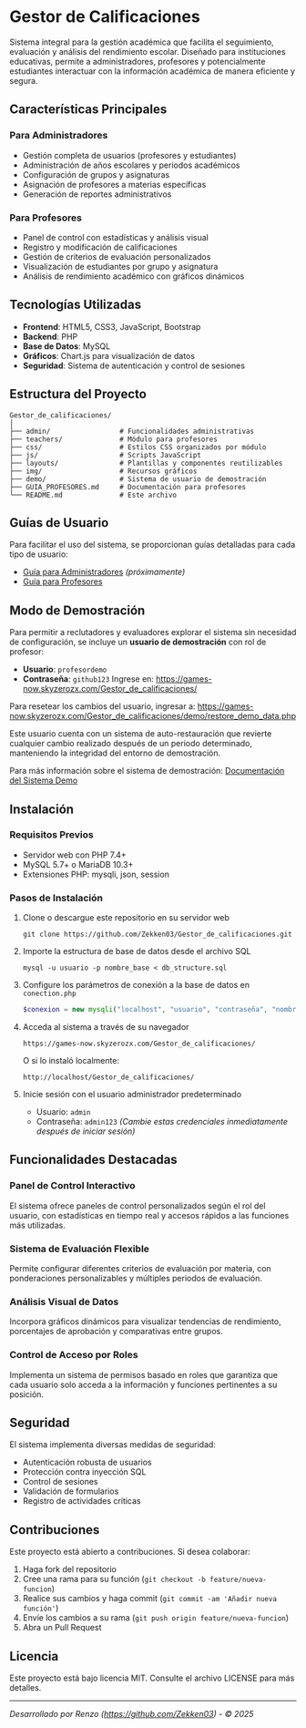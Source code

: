 # Gestor de Calificaciones

Sistema integral para la gestión académica que facilita el seguimiento, evaluación y análisis del rendimiento escolar. Diseñado para instituciones educativas, permite a administradores, profesores y potencialmente estudiantes interactuar con la información académica de manera eficiente y segura.


## Características Principales

### Para Administradores
- Gestión completa de usuarios (profesores y estudiantes)
- Administración de años escolares y periodos académicos
- Configuración de grupos y asignaturas
- Asignación de profesores a materias específicas
- Generación de reportes administrativos

### Para Profesores
- Panel de control con estadísticas y análisis visual
- Registro y modificación de calificaciones
- Gestión de criterios de evaluación personalizados
- Visualización de estudiantes por grupo y asignatura
- Análisis de rendimiento académico con gráficos dinámicos

## Tecnologías Utilizadas

- **Frontend**: HTML5, CSS3, JavaScript, Bootstrap
- **Backend**: PHP
- **Base de Datos**: MySQL
- **Gráficos**: Chart.js para visualización de datos
- **Seguridad**: Sistema de autenticación y control de sesiones

## Estructura del Proyecto

```
Gestor_de_calificaciones/
│
├── admin/                 # Funcionalidades administrativas
├── teachers/              # Módulo para profesores
├── css/                   # Estilos CSS organizados por módulo
├── js/                    # Scripts JavaScript
├── layouts/               # Plantillas y componentes reutilizables
├── img/                   # Recursos gráficos
├── demo/                  # Sistema de usuario de demostración
├── GUIA_PROFESORES.md     # Documentación para profesores
└── README.md              # Este archivo
```

## Guías de Usuario

Para facilitar el uso del sistema, se proporcionan guías detalladas para cada tipo de usuario:

- [Guía para Administradores](GUIA_ADMINISTRADORES.md) *(próximamente)*
- [Guía para Profesores](GUIA_PROFESORES.md)

## Modo de Demostración

Para permitir a reclutadores y evaluadores explorar el sistema sin necesidad de configuración, se incluye un **usuario de demostración** con rol de profesor:

- **Usuario**: `profesordemo`
- **Contraseña**: `github123`
Ingrese en: https://games-now.skyzerozx.com/Gestor_de_calificaciones/

Para resetear los cambios del usuario, ingresar a: https://games-now.skyzerozx.com/Gestor_de_calificaciones/demo/restore_demo_data.php

Este usuario cuenta con un sistema de auto-restauración que revierte cualquier cambio realizado después de un periodo determinado, manteniendo la integridad del entorno de demostración.

Para más información sobre el sistema de demostración:
[Documentación del Sistema Demo](demo/README.md)

## Instalación

### Requisitos Previos
- Servidor web con PHP 7.4+
- MySQL 5.7+ o MariaDB 10.3+
- Extensiones PHP: mysqli, json, session

### Pasos de Instalación

1. Clone o descargue este repositorio en su servidor web
   ```
   git clone https://github.com/Zekken03/Gestor_de_calificaciones.git
   ```

2. Importe la estructura de base de datos desde el archivo SQL
   ```
   mysql -u usuario -p nombre_base < db_structure.sql
   ```

3. Configure los parámetros de conexión a la base de datos en `conection.php`
   ```php
   $conexion = new mysqli("localhost", "usuario", "contraseña", "nombre_base");
   ```

4. Acceda al sistema a través de su navegador
   ```
   https://games-now.skyzerozx.com/Gestor_de_calificaciones/
   ```

   O si lo instaló localmente:
   ```
   http://localhost/Gestor_de_calificaciones/
   ```

5. Inicie sesión con el usuario administrador predeterminado
   - Usuario: `admin`
   - Contraseña: `admin123`
   *(Cambie estas credenciales inmediatamente después de iniciar sesión)*

## Funcionalidades Destacadas

### Panel de Control Interactivo
El sistema ofrece paneles de control personalizados según el rol del usuario, con estadísticas en tiempo real y accesos rápidos a las funciones más utilizadas.

### Sistema de Evaluación Flexible
Permite configurar diferentes criterios de evaluación por materia, con ponderaciones personalizables y múltiples periodos de evaluación.

### Análisis Visual de Datos
Incorpora gráficos dinámicos para visualizar tendencias de rendimiento, porcentajes de aprobación y comparativas entre grupos.

### Control de Acceso por Roles
Implementa un sistema de permisos basado en roles que garantiza que cada usuario solo acceda a la información y funciones pertinentes a su posición.

## Seguridad

El sistema implementa diversas medidas de seguridad:

- Autenticación robusta de usuarios
- Protección contra inyección SQL
- Control de sesiones
- Validación de formularios
- Registro de actividades críticas

## Contribuciones

Este proyecto está abierto a contribuciones. Si desea colaborar:

1. Haga fork del repositorio
2. Cree una rama para su función (`git checkout -b feature/nueva-funcion`)
3. Realice sus cambios y haga commit (`git commit -am 'Añadir nueva función'`)
4. Envíe los cambios a su rama (`git push origin feature/nueva-funcion`)
5. Abra un Pull Request

## Licencia

Este proyecto está bajo licencia MIT. Consulte el archivo LICENSE para más detalles.

---

*Desarrollado por Renzo (https://github.com/Zekken03) - © 2025*

